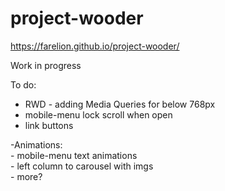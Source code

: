 # project-wooder
https://farelion.github.io/project-wooder/

Work in progress

To do:</br>
  - RWD - adding Media Queries for below 768px </br>
  - mobile-menu lock scroll when open</br>
  - link buttons
  
  
  -Animations:</br>
    - mobile-menu text animations </br> 
    - left column to carousel with imgs</br>
    - more?</br>
